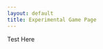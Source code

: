 ```yaml
---
layout: default
title: Experimental Game Page
---
```


<script>
  jQuery(function() {
    Eskimo({updater: Breakout.Updater,
          drawer: Breakout.Drawer}).start({jquery: $, 
                                           canvas: $("#game"), 
                                           document: document});
  });
</script>

<canvas id="game" width="640px;" height="480px;">
  Test Here
</canvas>
